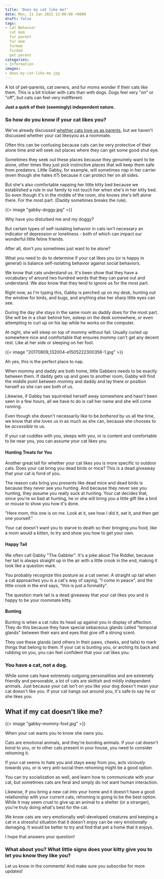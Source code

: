 ```yaml
---
title: 'Does my cat like me?'
date: Mon, 11 Jan 2021 13:00:00 +0000
draft: false
tags:
- Cat Behavior
  cat mom
  fur parent
  fur mom
  furmom
  furdad
  pet parent
categories:
- Information
images:
- does-my-cat-like-me.jpg
---
```


A lot of pet-parents, cat owners, and fur moms wonder if their cats like them. This is a bit trickier with cats than with dogs. Dogs feel very "on" or "off", but cats can feel very indifferent.

**Just a quirk of their (seemingly) independent nature.**

### So how do you know if your cat likes you?

We've already discussed [whether cats love us as parents](http://www.gabbythetabby.com/cat-think-im-mom-dad/), but we haven't discussed whether your cat likesyou as a roommate.

Often this can be confusing because cats can be very protective of their alone time and will seek out places where they can get some good shut eye.

Sometimes they seek out these places because they genuinely want to be alone, other times they just pick instinctive places that will keep them safe from predators. Little Gabby, for example, will sometimes nap in her carrier (even though she hates it?) because it can protect her on all sides.

But she's also comfortable napping her little kitty bed because we established a rule in our family to not touch her when she's in her kitty bed. So even though it's in the middle of the room, she knows she's left alone there. For the most part. (Daddy sometimes breaks the rule).

{{< image "gabby-doggy.jpg" >}}

Why have you disturbed me and my doggy?

But certain types of self-isolating behavior in cats isn't necessary an indicator of depression or loneliness - both of which can impact our wonderful little feline friends.

After all, don't _you_ sometimes just want to be alone?

What you need to do to determine if your cat likes you (or is happy in general) is balance self-isolating behavior against social behaviors.

We know that cats understand us. It's been show that they have a vocabulary of around two hundred words that they can parse out and understand. We also know that they tend to ignore us for the most part.

Right now, as I'm typing this, Gabby is perched up on my desk, hunting out the window for birds, and bugs, and anything else her sharp little eyes can see.

During the day she stays in the same room as daddy does for the most part. She will be in a chair behind him, asleep on the desk somewhere, or even attempting to curl up on his lap while he works on the computer.

At night, she will sleep on top of mommy without fail. Usually curled up somewhere nice and comfortable that ensures mommy can't get any decent rest. Like at her side or sleeping on her foot.

{{< image "20170809_132004-e1505222300356-1.jpg" >}}

Ah yes, this is the perfect place to nap.

When mommy and daddy are both home, little Gabbers needs to be exactly between them. If daddy gets up and goes to another room, Gabby will find the middle point between mommy and daddy and lay there or position herself so she can see both of us.

Likewise, if Gabby has squirreled herself away somewhere and hasn't been seen in a few hours, all we have to do is call her name and she will come running.

Even though she doesn't necessarily like to be _bothered_ by us all the time, we know that she loves us in as much as she can, because she chooses to be _accessible_ to us.

If your cat cuddles with you, sleeps with you, or is content and comfortable to be near you, you can assume your cat likes you.

#### Hunting Treats for You

Another great tell for whether your cat likes you is more specific to outdoor cats. Does your cat bring you dead birds or mice? This is a dead giveaway that your cat is fond of you.

The reason cats bring you presents like dead mice and dead birds is because they never see you hunting. And because they never see you hunting, they assume you really suck at hunting. Your cat decides that, since you're so bad at hunting, he or she will bring you a little gift like a bird or mouse to show you how it's done.

"Here mom, this one is on me. Look at it, see how I did it, eat it, and then get one yourself."

Your cat doesn't want you to starve to death so their bringing you food, like a mom would a kitten, to try and show you how to get your own.

#### Happy Tail

We often call Gabby "The Gabbler". It's a joke about The Riddler, because her tail is always straight up in the air with a little crook in the end, making it look like a question mark.

You probably recognize this posture as a cat owner. A straight up tail when a cat approaches you is a cat's way of saying, "I come in peace", and the little crook in the end says, "this is just a formality".

The question mark tail is a dead giveaway that your cat likes you and is happy to be your roommate kitty.

#### Bunting

Bunting is when a cat rubs its head up against you in display of affection. They do this because they have special sebaceous glands called "temporal glands" between their ears and eyes that give off a strong scent.

They use these glands (and others in their paws, cheeks, and tails) to mark things that belong to them. If your cat is bunting you, or arching its back and rubbing on you, you can feel confident that your cat likes you.

### You have a cat, not a dog.

While some cats have extremely outgoing personalities and are extremely friendly and personable, a lot of cats are skittish and mildly independent animals. Just because your cat isn't on you like your dog doesn't mean your cat doesn't like you. If your cat hangs out around you, it's safe to say he or she likes you.

What if my cat doesn't like me?
-------------------------------

{{< image "gabby-mommy-foot.jpg" >}}

When your cat wants you to know she owns you.

Cats are emotional animals, and they're bonding animals. If your cat doesn't bond to you, or to other cats present in your house, you need to consider rehoming it.

If your cat seems to hate you and stays away from you, acts viciously towards you, or is very anti-social then rehoming might be a good option.

You can try socialization as well, and learn how to communicate with your cat, but sometimes cats are feral and simply do not want human interaction.

Likewise, if you bring a new cat into your home and it doesn't have a good relationship with your current cats, rehoming is going to be the best option. While it may seem cruel to give up an animal to a shelter (or a stranger), you're truly doing what's best for the cat.

We know cats are very emotionally well-developed creatures and keeping a cat in a stressful situation that it doesn't enjoy can be very emotionally damaging. It would be better to try and find that pet a home that it enjoys.

I hope that answers your question!

### **What about you? What little signs does your kitty give you to let you know they like you?**

Let us know in the comments! And make sure you subscribe for more updates!